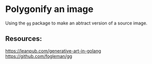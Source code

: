 # Polygonify an image

Using the `gg` package to make an abtract version of a source image.

## Resources:

https://leanpub.com/generative-art-in-golang
https://github.com/fogleman/gg
